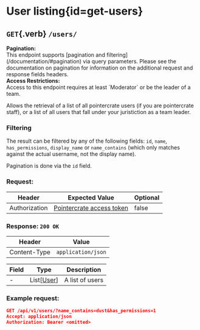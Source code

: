 <div class='panel fade js-scroll-anim' data-anim='fade'>

# User listing{id=get-users}

## `GET`{.verb} `/users/`

<div class='info-green'>
<b>Pagination:</b><br>
This endpoint supports [pagination and filtering](/documentation/#pagination) via query parameters. Please see the documentation on pagination for information
on the additional request and response fields headers.
</div>

<div class='info-yellow'>
<b>Access Restrictions:</b><br>
Access to this endpoint requires at least `Moderator` or be the leader of a team.
</div>

Allows the retrieval of a list of all pointercrate users (if you are pointercrate staff), or a list of all users that fall under your juristiction as a team leader.

### Filtering

The result can be filtered by any of the following fields: `id`, `name`, `has_permissions`, `display_name` or `name_contains` (which only matches against the actual username, not the display name).

Pagination is done via the `id` field.

### Request:

| Header        | Expected Value                                             | Optional |
| ------------- | ---------------------------------------------------------- | -------- |
| Authorization | [Pointercrate access token](/documentation/#access-tokens) | false    |

### Response: `200 OK`

| Header       | Value              |
| ------------ | ------------------ |
| Content-Type | `application/json` |

| Field | Type                                       | Description     |
| ----- | ------------------------------------------ | --------------- |
| -     | List[[User](/documentation/objects/#user)] | A list of users |

### Example request:

```json
GET /api/v1/users/?name_contains=dust&has_permissions=1
Accept: application/json
Authorization: Bearer <omitted>
```

</div>

